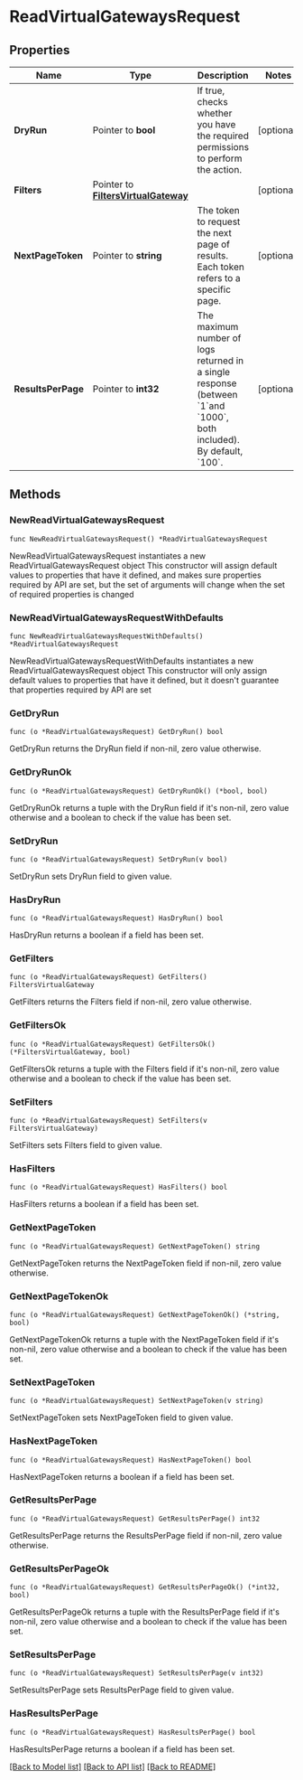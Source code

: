 # ReadVirtualGatewaysRequest

## Properties

Name | Type | Description | Notes
------------ | ------------- | ------------- | -------------
**DryRun** | Pointer to **bool** | If true, checks whether you have the required permissions to perform the action. | [optional] 
**Filters** | Pointer to [**FiltersVirtualGateway**](FiltersVirtualGateway.md) |  | [optional] 
**NextPageToken** | Pointer to **string** | The token to request the next page of results. Each token refers to a specific page. | [optional] 
**ResultsPerPage** | Pointer to **int32** | The maximum number of logs returned in a single response (between &#x60;1&#x60;and &#x60;1000&#x60;, both included). By default, &#x60;100&#x60;. | [optional] 

## Methods

### NewReadVirtualGatewaysRequest

`func NewReadVirtualGatewaysRequest() *ReadVirtualGatewaysRequest`

NewReadVirtualGatewaysRequest instantiates a new ReadVirtualGatewaysRequest object
This constructor will assign default values to properties that have it defined,
and makes sure properties required by API are set, but the set of arguments
will change when the set of required properties is changed

### NewReadVirtualGatewaysRequestWithDefaults

`func NewReadVirtualGatewaysRequestWithDefaults() *ReadVirtualGatewaysRequest`

NewReadVirtualGatewaysRequestWithDefaults instantiates a new ReadVirtualGatewaysRequest object
This constructor will only assign default values to properties that have it defined,
but it doesn't guarantee that properties required by API are set

### GetDryRun

`func (o *ReadVirtualGatewaysRequest) GetDryRun() bool`

GetDryRun returns the DryRun field if non-nil, zero value otherwise.

### GetDryRunOk

`func (o *ReadVirtualGatewaysRequest) GetDryRunOk() (*bool, bool)`

GetDryRunOk returns a tuple with the DryRun field if it's non-nil, zero value otherwise
and a boolean to check if the value has been set.

### SetDryRun

`func (o *ReadVirtualGatewaysRequest) SetDryRun(v bool)`

SetDryRun sets DryRun field to given value.

### HasDryRun

`func (o *ReadVirtualGatewaysRequest) HasDryRun() bool`

HasDryRun returns a boolean if a field has been set.

### GetFilters

`func (o *ReadVirtualGatewaysRequest) GetFilters() FiltersVirtualGateway`

GetFilters returns the Filters field if non-nil, zero value otherwise.

### GetFiltersOk

`func (o *ReadVirtualGatewaysRequest) GetFiltersOk() (*FiltersVirtualGateway, bool)`

GetFiltersOk returns a tuple with the Filters field if it's non-nil, zero value otherwise
and a boolean to check if the value has been set.

### SetFilters

`func (o *ReadVirtualGatewaysRequest) SetFilters(v FiltersVirtualGateway)`

SetFilters sets Filters field to given value.

### HasFilters

`func (o *ReadVirtualGatewaysRequest) HasFilters() bool`

HasFilters returns a boolean if a field has been set.

### GetNextPageToken

`func (o *ReadVirtualGatewaysRequest) GetNextPageToken() string`

GetNextPageToken returns the NextPageToken field if non-nil, zero value otherwise.

### GetNextPageTokenOk

`func (o *ReadVirtualGatewaysRequest) GetNextPageTokenOk() (*string, bool)`

GetNextPageTokenOk returns a tuple with the NextPageToken field if it's non-nil, zero value otherwise
and a boolean to check if the value has been set.

### SetNextPageToken

`func (o *ReadVirtualGatewaysRequest) SetNextPageToken(v string)`

SetNextPageToken sets NextPageToken field to given value.

### HasNextPageToken

`func (o *ReadVirtualGatewaysRequest) HasNextPageToken() bool`

HasNextPageToken returns a boolean if a field has been set.

### GetResultsPerPage

`func (o *ReadVirtualGatewaysRequest) GetResultsPerPage() int32`

GetResultsPerPage returns the ResultsPerPage field if non-nil, zero value otherwise.

### GetResultsPerPageOk

`func (o *ReadVirtualGatewaysRequest) GetResultsPerPageOk() (*int32, bool)`

GetResultsPerPageOk returns a tuple with the ResultsPerPage field if it's non-nil, zero value otherwise
and a boolean to check if the value has been set.

### SetResultsPerPage

`func (o *ReadVirtualGatewaysRequest) SetResultsPerPage(v int32)`

SetResultsPerPage sets ResultsPerPage field to given value.

### HasResultsPerPage

`func (o *ReadVirtualGatewaysRequest) HasResultsPerPage() bool`

HasResultsPerPage returns a boolean if a field has been set.


[[Back to Model list]](../README.md#documentation-for-models) [[Back to API list]](../README.md#documentation-for-api-endpoints) [[Back to README]](../README.md)


